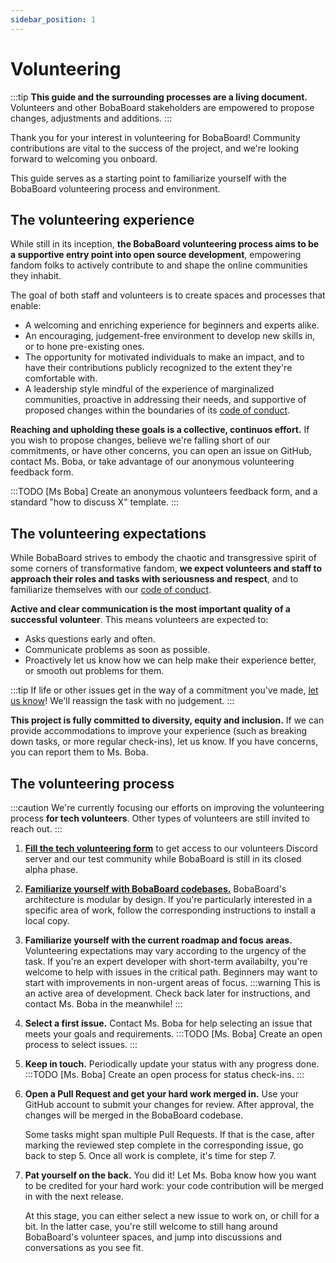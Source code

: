 ```yaml
---
sidebar_position: 1
---
```


# Volunteering

:::tip
**This guide and the surrounding processes are a living document.** Volunteers and other BobaBoard stakeholders are empowered to propose changes, adjustments and additions.
:::

Thank you for your interest in volunteering for BobaBoard! Community contributions are vital to the success of the project, and we're looking forward to welcoming you onboard.

This guide serves as a starting point to familiarize yourself with the BobaBoard volunteering process and environment.

## The volunteering experience

While still in its inception, **the BobaBoard volunteering process aims to be a supportive entry point into open source development**, empowering fandom folks to actively contribute to and shape the online communities they inhabit.

The goal of both staff and volunteers is to create spaces and processes that enable:

- A welcoming and enriching experience for beginners and experts alike.
- An encouraging, judgement-free environment to develop new skills in, or to hone pre-existing ones.
- The opportunity for motivated individuals to make an impact, and to have their contributions publicly recognized to the extent they're comfortable with.
- A leadership style mindful of the experience of marginalized communities, proactive in addressing their needs, and supportive of proposed changes within the boundaries of its [code of conduct](./code-of-conduct).

**Reaching and upholding these goals is a collective, continuos effort.** If you wish to propose changes, believe we're falling short of our commitments, or have other concerns, you can open an issue on GitHub, contact Ms. Boba, or take advantage of our anonymous volunteering feedback form.

:::TODO
[Ms Boba] Create an anonymous volunteers feedback form, and a standard "how to discuss X" template.
:::

## The volunteering expectations

While BobaBoard strives to embody the chaotic and transgressive spirit of some corners of transformative fandom, **we expect volunteers and staff to approach their roles and tasks with seriousness and respect**, and to familiarize themselves with our [code of conduct](./code-of-conduct).

**Active and clear communication is the most important quality of a successful volunteer**. This means volunteers are expected to:

- Asks questions early and often.
- Communicate problems as soon as possible.
- Proactively let us know how we can help make their experience better, or smooth out problems for them.

:::tip
If life or other issues get in the way of a commitment you've made, <ins>let us know</ins>! We'll reassign the task with no judgement.
:::

**This project is fully committed to diversity, equity and inclusion.** If we can provide accommodations to improve your experience (such as breaking down tasks, or more regular check-ins), let us know. If you have concerns, you can report them to Ms. Boba.

## The volunteering process

:::caution
We're currently focusing our efforts on improving the volunteering process **for tech volunteers**. Other types of volunteers are still invited to reach out.
:::

1. **[Fill the tech volunteering form](https://docs.google.com/forms/d/e/1FAIpQLSdCX2_fZgIYX0PXeCAA-pfQrcLw_lSp2clGHTt3uBTWgnwVSw/viewform)** to get access to our volunteers Discord server and our test community while BobaBoard is still in its closed alpha phase.
2. **[Familiarize yourself with BobaBoard codebases.](../engineering/intro)** BobaBoard's architecture is modular by design. If you're particularly interested in a specific area of work, follow the corresponding instructions to install a local copy.
3. **Familiarize yourself with the current roadmap and focus areas.** Volunteering expectations may vary according to the urgency of the task. If you're an expert developer with short-term availabilty, you're welcome to help with issues in the critical path. Beginners may want to start with improvements in non-urgent areas of focus.
   :::warning
   This is an active area of development. Check back later for instructions, and contact Ms. Boba in the meanwhile!
   :::
4. **Select a first issue.** Contact Ms. Boba for help selecting an issue that meets your goals and requirements.
   :::TODO
   [Ms. Boba] Create an open process to select issues.
   :::
5. **Keep in touch.** Periodically update your status with any progress done.
   :::TODO
   [Ms. Boba] Create an open process for status check-ins.
   :::
6. **Open a Pull Request and get your hard work merged in.** Use your GitHub account to submit your changes for review. After approval, the changes will be merged in the BobaBoard codebase.

   Some tasks might span multiple Pull Requests. If that is the case, after marking the reviewed step complete in the corresponding issue, go back to step 5. Once all work is complete, it's time for step 7.

7. **Pat yourself on the back.** You did it! Let Ms. Boba know how you want to be credited for your hard work: your code contribution will be merged in with the next release.

   At this stage, you can either select a new issue to work on, or chill for a bit. In the latter case, you're still welcome to still hang around BobaBoard's volunteer spaces, and jump into discussions and conversations as you see fit.
